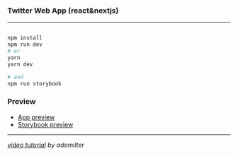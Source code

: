 
### Twitter Web App (react&nextjs)

___
```bash

npm install
npm run dev
# or
yarn
yarn dev

# and
npm run storybook
```


### Preview

- [App preview](https://twitter-web-app.vercel.app)
- [Storybook preview](https://twitter-web-app.vercel.app/ui/index.html)

___

*[video tutorial](https://www.youtube.com/playlist?list=PLadt0EaV4m3AOZPbybHx0h2aEmw5ibZGx) by ademilter*

